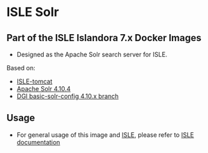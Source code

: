 # ISLE Solr

## Part of the ISLE Islandora 7.x Docker Images

* Designed as the Apache Solr search server for ISLE.

Based on:
* [ISLE-tomcat](https://github.com/Islandora-Collaboration-Group/isle-tomcat)
* [Apache Solr 4.10.4](http://lucene.apache.org/solr/)
* [DGI basic-solr-config 4.10.x branch](https://github.com/discoverygarden/basic-solr-config/tree/4.10.x)

## Usage

* For general usage of this image and [ISLE](https://github.com/Islandora-Collaboration-Group/ISLE), please refer to [ISLE documentation](https://islandora-collaboration-group.github.io/ISLE/)